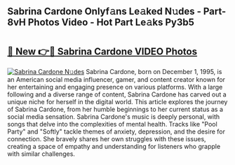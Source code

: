 ## Sabrina Cardone Onlyf𝚊ns Le𝚊ked N𝚞des - Part-8vH Photos Video - Hot Part Le𝚊ks Py3b5

# <h2><a href="http://ab39397.deff.icu/?id=Sabrina+Cardone">🔗 New 👉🔴 Sabrina Cardone VIDEO Photos</a></h2>

[![Sabrina Cardone N𝚞des](https://i.imgur.com/rIISA9y.gif)](http://ab39397.deff.icu/?id=Sabrina+Cardone)
Sabrina Cardone, born on December 1, 1995, is an American social media influencer, gamer, and content creator known for her entertaining and engaging presence on various platforms. With a large following and a diverse range of content, Sabrina Cardone has carved out a unique niche for herself in the digital world. This article explores the journey of Sabrina Cardone, from her humble beginnings to her current status as a social media sensation. Sabrina Cardone's music is deeply personal, with songs that delve into the complexities of mental health. Tracks like "Pool Party" and "Softly" tackle themes of anxiety, depression, and the desire for connection. She bravely shares her own struggles with these issues, creating a space of empathy and understanding for listeners who grapple with similar challenges.
